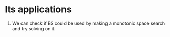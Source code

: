 # Its applications

1. We can check if BS could be used by making a monotonic space search and try solving on it.
